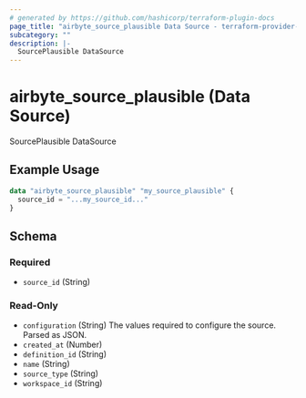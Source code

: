 ```yaml
---
# generated by https://github.com/hashicorp/terraform-plugin-docs
page_title: "airbyte_source_plausible Data Source - terraform-provider-airbyte"
subcategory: ""
description: |-
  SourcePlausible DataSource
---
```


# airbyte_source_plausible (Data Source)

SourcePlausible DataSource

## Example Usage

```terraform
data "airbyte_source_plausible" "my_source_plausible" {
  source_id = "...my_source_id..."
}
```

<!-- schema generated by tfplugindocs -->
## Schema

### Required

- `source_id` (String)

### Read-Only

- `configuration` (String) The values required to configure the source. Parsed as JSON.
- `created_at` (Number)
- `definition_id` (String)
- `name` (String)
- `source_type` (String)
- `workspace_id` (String)
